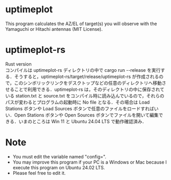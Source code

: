 # uptimeplot
This program calculates the AZ/EL of target(s) you will observe with the Yamaguchi or Hitachi antennas (MIT License).

# uptimeplot-rs 
Rust version  
コンパイルは uptimeplot-rs ディレクトリの中で cargo run --release を実行する．そうすると，uptimeplot-rs/target/release/uptimeplot-rs が作成されるので，このシンボリックリンクをデスクトップなどの任意のディレクトリへ移動させることで利用できる．uptimeplot-rs は，そのディレクトリの中に保存されている station.txt と source.txt をコンパイル時に読み込んでいるので，それらのパスが変わるとプログラムの起動時に No file となる．その場合は Load Stations ボタンや Load Sources ボタンで任意のファイルをロードすればいい．Open Stations ボタンや Open Sources ボタンでファイルを開いて編集できる．いまのところは Win 11 と Ubuntu 24.04 LTS で動作確認済み． 

# Note
- You must edit the variable named "config=".
- You may improve this program if your PC is a Windows or Mac because I execute this program on Ubuntu 24.02 LTS.
- Please feel free to edit it.
